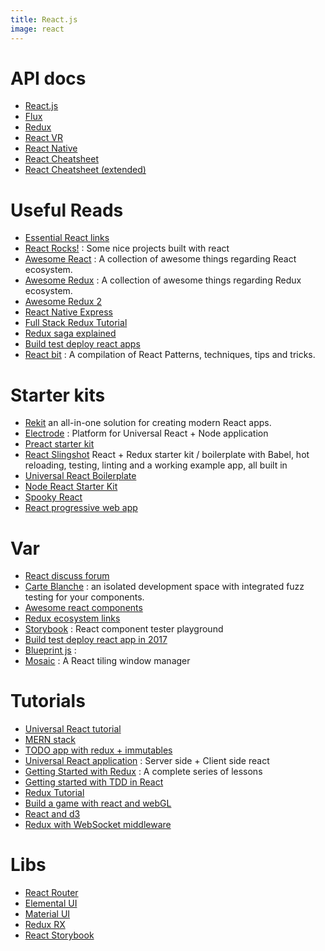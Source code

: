 ```yaml
---
title: React.js
image: react
---
```


# API docs

- [React.js](https://facebook.github.io/react/docs/getting-started.html)
- [Flux](https://facebook.github.io/flux/docs/overview.html)
- [Redux](http://rackt.org/redux/docs/basics/UsageWithReact.html)
- [React VR](https://facebookincubator.github.io/react-vr/)
- [React Native](http://facebook.github.io/react-native/docs/getting-started.html)
- [React Cheatsheet](/assets/react-cheatsheet.pdf)
- [React Cheatsheet (extended)](http://reactcheatsheet.com/)

# Useful Reads

- [Essential React links](https://curate.stash.ai/essential-react)
- [React Rocks!](http://react.rocks/) : Some nice projects built with react
- [Awesome React](https://github.com/enaqx/awesome-react) : A collection of awesome things regarding React ecosystem.
- [Awesome Redux](https://github.com/caljrimmer/awesome-redux) : A collection of awesome things regarding Redux ecosystem.
- [Awesome Redux 2](https://github.com/xgrommx/awesome-redux)
- [React Native Express](http://www.reactnativeexpress.com/)
- [Full Stack Redux Tutorial](http://teropa.info/blog/2015/09/10/full-stack-redux-tutorial.html)
- [Redux saga explained](https://shift.infinite.red/using-redux-saga-to-simplify-your-growing-react-native-codebase-2b8036f650de#.z12odvj9j)
- [Build test deploy react apps](https://blog.sqreen.io/how-to-build-test-and-deploy-react-applications/)
- [React bit](https://vasanthk.gitbooks.io/react-bits/) : A compilation of React Patterns, techniques, tips and tricks.

# Starter kits 

- [Rekit](http://rekit.js.org/) an all-in-one solution for creating modern React apps.
- [Electrode](http://www.electrode.io/#electrode-tools) : Platform for Universal React + Node application
- [Preact starter kit](https://github.com/lukeed/preact-starter)
- [React Slingshot](https://github.com/coryhouse/react-slingshot) React + Redux starter kit / boilerplate with Babel, hot reloading, testing, linting and a working example app, all built in
- [Universal React Boilerplate](https://github.com/cloverfield-tools/universal-react-boilerplate)
- [Node React Starter Kit](https://github.com/isobar-idev/node-react-stack-kit)
- [Spooky React](https://github.com/accommodavid/spooky-react)
- [React progressive web app](https://github.com/simonfl3tcher/react-progressive-web-app)

# Var

- [React discuss forum](https://discuss.reactjs.org/)
- [Carte Blanche](https://github.com/carteb/carte-blanche) : an isolated development space with integrated fuzz testing for your components. 
- [Awesome react components](https://github.com/brillout/awesome-react-components)
- [Redux ecosystem links](https://github.com/markerikson/redux-ecosystem-links)
- [Storybook](https://getstorybook.io/) : React component tester playground
- [Build test deploy react app in 2017](https://blog.sqreen.io/how-to-build-test-and-deploy-react-applications/)
- [Blueprint js](http://blueprintjs.com/docs/) : 
- [Mosaic](https://palantir.github.io/react-mosaic/) : A React tiling window manager

# Tutorials

- [Universal React tutorial](http://eflorenzano.com/blog/2014/04/09/react-part-1-getting-started/)
- [MERN stack](https://hashnode.com/post/react-tutorial-using-mern-stack-ciiyus9m700qqge53mer0isxz)
- [TODO app with redux + immutables](http://www.sitepoint.com/how-to-build-a-todo-app-using-react-redux-and-immutable-js/)
- [Universal React application](https://24ways.org/2015/universal-react/) : Server side + Client side react
- [Getting Started with Redux](https://egghead.io/series/getting-started-with-redux) : A complete series of lessons
- [Getting started with TDD in React](https://semaphoreci.com/community/tutorials/getting-started-with-tdd-in-react)
- [Redux Tutorial](https://github.com/happypoulp/redux-tutorial)
- [Build a game with react and webGL](https://www.sitepoint.com/building-a-game-reactjs-and-webgl/)
- [React and d3](http://www.macwright.org/2016/10/11/d3-and-react.html)
- [Redux with WebSocket middleware](https://exec64.co.uk/blog/websockets_with_redux/)

# Libs

- [React Router](https://github.com/rackt/react-router/tree/master/docs)
- [Elemental UI](http://elemental-ui.com/)
- [Material UI](http://material-ui.com/#/components/appbar)
- [Redux RX](https://github.com/acdlite/redux-rx)
- [React Storybook](https://github.com/kadirahq/react-storybook)
